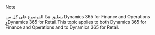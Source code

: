 > [!NOTE]
> <span data-ttu-id="347be-101">ينطبق هذا الموضوع على كل من Dynamics 365 for Finance and Operations وDynamics 365 for Retail.</span><span class="sxs-lookup"><span data-stu-id="347be-101">This topic applies to both Dynamics 365 for Finance and Operations and to Dynamics 365 for Retail.</span></span> 